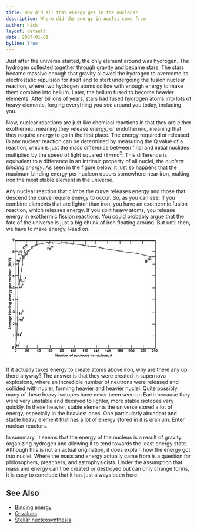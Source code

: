 ```yaml
---
title: How did all that energy get in the nucleus?  
description: Where did the energy in nuclei come from
author: nick
layout: default
date: 2007-01-01
byline: True
---
```

<div class="row">
<div class="col-md-8" markdown="1">

Just after the universe started, the only element around was hydrogen. The hydrogen collected
together through gravity and became stars. The stars became massive enough that gravity allowed the
hydrogen to overcome its electrostatic repulsion for itself and to start undergoing the fusion
nuclear reaction, where two hydrogen atoms collide with enough energy to make them combine into
helium. Later, the helium fused to become heavier elements. After billions of years, stars had fused
hydrogen atoms into lots of heavy elements, forging everything you see around you today, including
you. 

Now, nuclear reactions are just like chemical reactions in that they are either exothermic, meaning
they release energy, or endothermic, meaning that they require energy to go in the first place. The
energy required or released in any nuclear reaction can be determined by measuring the Q value of a
reaction, which is just the mass difference between final and initial nuclides multiplied by the
speed of light squared (E=mc<sup>2</sup>. This difference is equivalent to a difference in an intrinsic property of all nuclei,
the *nuclear binding energy*. As seen in the figure below, it just so happens that the maximum binding
energy per nucleon occurs somewhere near iron, making iron the most stable element in the universe.

Any nuclear reaction that climbs the curve releases energy and those that descend the curve
require energy to occur. So, as you can see, if you combine elements that are lighter than iron, you
have an exothermic fusion reaction, which releases energy. If you split heavy atoms, you release
energy in exothermic fission reactions. You could probably argue that the fate of the universe is
just a big chunk of iron floating around. But until then, we have to make energy. Read on. 

<p><img src="/img/avgbe.jpg" alt="Average binding energy per nucleon" title="Average binding energy per nucleon" /></p>

If it actually takes energy to create atoms above iron, why are there any up there anyway? The
answer is that they were created in supernova explosions, where an incredible number of neutrons
were released and collided with nuclei, forming heavier and heavier nuclei. Quite possibly, many of
these heavy isotopes have never been seen on Earth because they were very unstable and decayed to
lighter, more stable isotopes very quickly. In these heavier, stable elements the universe stored a
lot of energy, especially in the heaviest ones. One particularly abundant and stable heavy element
that has a lot of energy stored in it is uranium. Enter nuclear reactors. 


In summary, it seems that the energy of the nucleus is a result of gravity organizing hydrogen and
allowing it to tend towards the least energy state. Although this is not an actual origination, it
does explain how the energy got into nuclei. Where the mass and energy actually came from is a
question for philosophers, preachers, and astrophysicists. Under the assumption that mass and energy
can't be created or destroyed but can only change forms, it is easy to conclude that it has just
always been here. 

## See Also
* [Binding energy](https://en.wikipedia.org/wiki/Binding_energy)
* [Q-values](https://en.wikipedia.org/wiki/Q_value_(nuclear_science))
* [Stellar nucleosynthesis](https://en.wikipedia.org/wiki/Stellar_nucleosynthesis)

</div>          
</div>

